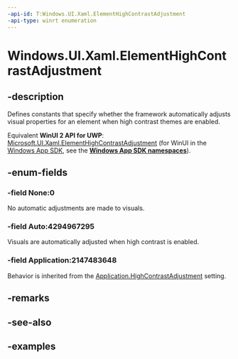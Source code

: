 ```yaml
---
-api-id: T:Windows.UI.Xaml.ElementHighContrastAdjustment
-api-type: winrt enumeration
---
```


<!-- Enumeration syntax.
public enum ElementHighContrastAdjustment : uint {
	Application = 2147483648
	Auto = 4294967295
	None = 0
}
-->

# Windows.UI.Xaml.ElementHighContrastAdjustment

## -description
Defines constants that specify whether the framework automatically adjusts visual properties for an element when high contrast themes are enabled.

Equivalent **WinUI 2 API for UWP**: [Microsoft.UI.Xaml.ElementHighContrastAdjustment](/windows/winui/api/microsoft.ui.xaml.elementhighcontrastadjustment) (for WinUI in the [Windows App SDK](/windows/apps/windows-app-sdk/), see the **[Windows App SDK namespaces](/windows/windows-app-sdk/api/winrt/)**).

## -enum-fields

### -field None:0
No automatic adjustments are made to visuals.

### -field Auto:4294967295
Visuals are automatically adjusted when high contrast is enabled.

### -field Application:2147483648
Behavior is inherited from the [Application.HighContrastAdjustment](application_highcontrastadjustment.md) setting.

## -remarks

## -see-also

## -examples

